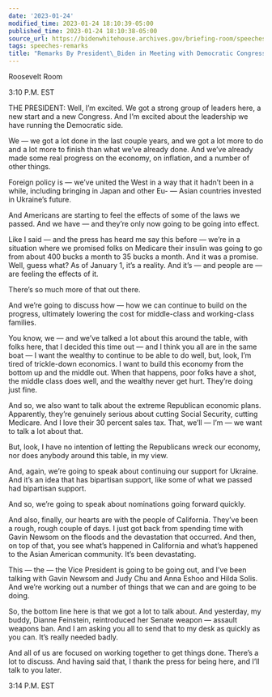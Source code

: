 ```yaml
---
date: '2023-01-24'
modified_time: 2023-01-24 18:10:39-05:00
published_time: 2023-01-24 18:10:38-05:00
source_url: https://bidenwhitehouse.archives.gov/briefing-room/speeches-remarks/2023/01/24/remarks-by-president-biden-in-meeting-with-democratic-congressional-leaders/
tags: speeches-remarks
title: "Remarks By President\_Biden in Meeting with Democratic Congressional\_Leaders"
---
```

 
Roosevelt Room

3:10 P.M. EST

THE PRESIDENT: Well, I’m excited. We got a strong group of leaders here,
a new start and a new Congress. And I’m excited about the leadership we
have running the Democratic side.

We — we got a lot done in the last couple years, and we got a lot more
to do and a lot more to finish than what we’ve already done. And we’ve
already made some real progress on the economy, on inflation, and a
number of other things.

Foreign policy is — we’ve united the West in a way that it hadn’t been
in a while, including bringing in Japan and other Eu- — Asian countries
invested in Ukraine’s future.

And Americans are starting to feel the effects of some of the laws we
passed. And we have — and they’re only now going to be going into
effect.

Like I said — and the press has heard me say this before — we’re in a
situation where we promised folks on Medicare their insulin was going to
go from about 400 bucks a month to 35 bucks a month. And it was a
promise. Well, guess what? As of January 1, it’s a reality. And it’s —
and people are — are feeling the effects of it.

There’s so much more of that out there.

And we’re going to discuss how — how we can continue to build on the
progress, ultimately lowering the cost for middle-class and
working-class families.

You know, we — and we’ve talked a lot about this around the table, with
folks here, that I decided this time out — and I think you all are in
the same boat — I want the wealthy to continue to be able to do well,
but, look, I’m tired of trickle-down economics. I want to build this
economy from the bottom up and the middle out. When that happens, poor
folks have a shot, the middle class does well, and the wealthy never get
hurt. They’re doing just fine.

And so, we also want to talk about the extreme Republican economic
plans. Apparently, they’re genuinely serious about cutting Social
Security, cutting Medicare. And I love their 30 percent sales tax. That,
we’ll — I’m — we want to talk a lot about that.

But, look, I have no intention of letting the Republicans wreck our
economy, nor does anybody around this table, in my view.

And, again, we’re going to speak about continuing our support for
Ukraine. And it’s an idea that has bipartisan support, like some of what
we passed had bipartisan support.

And so, we’re going to speak about nominations going forward quickly.

And also, finally, our hearts are with the people of California. They’ve
been a rough, rough couple of days. I just got back from spending time
with Gavin Newsom on the floods and the devastation that occurred. And
then, on top of that, you see what’s happened in California and what’s
happened to the Asian American community. It’s been devastating.

This — the — the Vice President is going to be going out, and I’ve been
talking with Gavin Newsom and Judy Chu and Anna Eshoo and Hilda Solis.
And we’re working out a number of things that we can and are going to be
doing.

So, the bottom line here is that we got a lot to talk about. And
yesterday, my buddy, Dianne Feinstein, reintroduced her Senate weapon —
assault weapons ban. And I am asking you all to send that to my desk as
quickly as you can. It’s really needed badly.

And all of us are focused on working together to get things done.
There’s a lot to discuss. And having said that, I thank the press for
being here, and I’ll talk to you later.

3:14 P.M. EST

